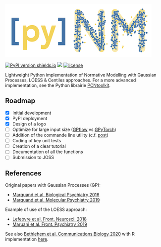 ![PyNM Logo](pynm_logo.png)

[![PyPI version shields.io](https://img.shields.io/pypi/v/pynm.svg)](https://pypi.org/project/pynm/) <a href="https://travis-ci.org/ppsp-team/pynm"><img src="https://travis-ci.org/ppsp-team/pynm.svg?branch=master"></a> [![license](https://img.shields.io/badge/License-BSD%203--Clause-blue.svg)](https://opensource.org/licenses/BSD-3-Clause)

Lightweight Python implementation of Normative Modelling with Gaussian Processes, LOESS & Centiles approaches.
For a more advanced implementation, see the Python librairie [PCNtoolkit](https://github.com/amarquand/PCNtoolkit).

## Roadmap

- [X] Initial development
- [X] PyPI deployment
- [X] Design of a logo
- [ ] Optimize for large input size ([GPflow](https://github.com/GPflow/GPflow) vs [GPyTorch](https://github.com/cornellius-gp/gpytorch/))
- [ ] Addition of the commande line utility (c.f. [post](https://gehrcke.de/2014/02/distributing-a-python-command-line-application/))
- [ ] Coding of key unit tests
- [ ] Creation of a clear tutorial
- [ ] Documentation of all the functions
- [ ] Submission to JOSS

## References

Original papers with Gaussian Processes (GP):
- [Marquand et al. Biological Psychiatry 2016](https://www.sciencedirect.com/science/article/pii/S0006322316000020)
- [Marquand et al. Molecular Psychiatry 2019](https://www.nature.com/articles/s41380-019-0441-1)

Example of use of the LOESS approach:
- [Lefebvre et al. Front. Neurosci. 2018](https://www.frontiersin.org/articles/10.3389/fnins.2018.00662/full)
- [Maruani et al. Front. Psychiatry 2019](https://www.frontiersin.org/articles/10.3389/fpsyt.2019.00011/full)

See also [Bethlehem et al. Communications Biology 2020](https://www.nature.com/articles/s42003-020-01212-9) with R implementation [here](https://github.com/rb643/Normative_modeling).

